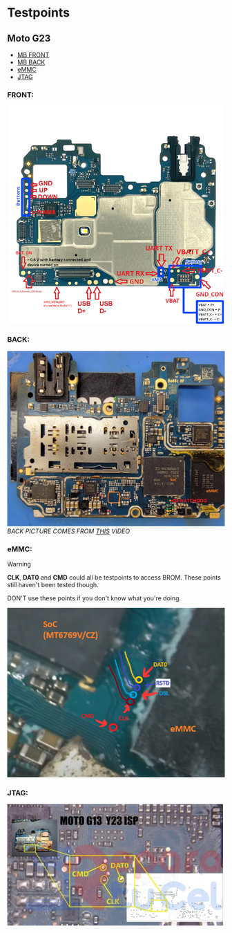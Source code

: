 # Testpoints

## Moto G23

* [MB FRONT](#front)
* [MB BACK](#back)
* [eMMC](#emmc)
* [JTAG](#jtag)

### FRONT:
![](../files/assets/mainboard-front.jpg)

### BACK:
![](../files/assets/mainboard-back.png)
*BACK PICTURE COMES FROM [THIS](https://www.youtube.com/watch?v=Y-8yj6qbFQ4) VIDEO*

### eMMC:
> [!WARNING]
> **CLK**, **DAT0** and **CMD** could all be testpoints to access BROM.
> These points still haven't been tested though.
> 
> DON'T use these points if you don't know what you're doing.

![](../files/assets/eMMC_test_points.png)


### JTAG:
![](../files/assets/jtag.png)


